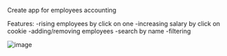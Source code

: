 Create app for employees accounting

Features:
  -rising employees by click on one
  -increasing salary by click on cookie
  -adding/removing employees
  -search by name
  -filtering
  
  ![image](https://user-images.githubusercontent.com/110997274/209541081-2c9c5fc0-7936-4703-8535-e8bfece350a2.png)
